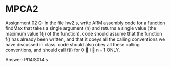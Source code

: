 # MPCA2
Assignment 02
Q:
In the file hw2.s,  write ARM assembly code for a function findMax that
takes a single argument (n) and returns a single value (the maximum value f(j) of the function).
 code should assume that the function f() has already been written, and that it obeys all the
calling conventions we have discussed in class. code should also obey all these calling
conventions, and should call f(i) for 0  i  n – 1 ONLY.

Answer:
PI14IS014.s
